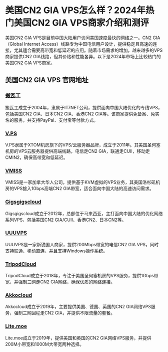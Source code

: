 # 美国CN2 GIA VPS怎么样？2024年热门美国CN2 GIA VPS商家介绍和测评

美国CN2 GIA VPS是目前中国大陆用户访问美国速度最快的网络之一。CN2 GIA（Global Internet Access）线路专为中国电信用户设计，提供稳定且高速的连接，尤其适合需要高带宽和低延迟的应用。随着市场需求的增加，越来越多的VPS商家提供CN2 GIA线路，但其价格和性能各异。以下是2024年市场上比较热门的美国CN2 GIA VPS商家。

## 美国CN2 GIA VPS 官网地址

### [搬瓦工](https://bwh89.net/aff.php?aff=74585&gid=1)

搬瓦工成立于2004年，隶属于IT7NET公司，提供面向中国大陆优化的专线VPS，包括美国CN2 GIA、日本CN2 GIA、香港CN2 GIA等。该商家提供免备案、免实名的服务，并支持PayPal、支付宝等付款方式。


### [V.PS](https://vps.hosting/?affid=1666)

V.PS隶属于XTOM机房旗下的VPS/云服务器品牌，成立于2011年。其美国圣何塞机房的VPS云服务器提供高端线路，电信走CN2 GIA，联通走CUII，移动走CMIN2，确保高带宽和低延迟。


### [VMISS](https://app.vmiss.com/aff.php?aff=2076)

VMISS是一家加拿大华人公司，提供基于KVM虚拟的VPS业务，其美国洛杉矶机房的VPS接入1Gbps高端CN2 GIA带宽，适合面向中国大陆的高速访问需求。

### [Gigsgigscloud](https://clientarea.gigsgigscloud.com/?cmd=cart&action=add&affid=3990&id=505)

Gigsgigscloud成立于2012年，总部位于马来西亚，主打面向中国大陆的优化网络系列VPS，包括美国CN2 GIA/CUII、香港CN2、日本CN2等。


### [UUUVPS](https://uuuvps.com/aff.php?aff=706&gid=3)

UUUVPS是一家新锐国人商家，提供200Mbps带宽的电信CN2 GIA VPS，同时支持联通、移动直连，并且支持Windows操作系统。

### [TripodCloud](https://clients.tripodcloud.com/aff.php?aff=894&gid=13)

TripodCloud成立于2018年，专注于美国圣何塞机房的VPS服务，提供1Gbps带宽，并强制三网走CN2 GIA网络，确保优质的网络连接。


### [Akkocloud](https://www.akkocloud.com/aff.php?aff=1765&gid=17)

Akkocloud成立于2019年，主要提供美国、德国、英国的CN2 GIA网络VPS服务，强制三网回程走CN2 GIA，并提供不限流量的套餐。


### [Lite.moe](https://lite.moe/aff.php?aff=114872&gid=19)

Lite.moe成立于2019年，提供美国和英国的CN2 GIA网络VPS服务，并提供200M小带宽和1000M大带宽两种选择。




